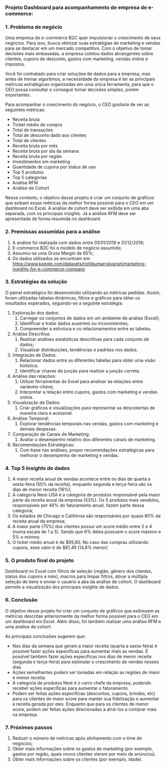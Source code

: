 ### Projeto Dashboard para acompanhamento de empresa de e-commerce:

### 1. Problema de negócio

Uma empresa de e-commerce B2C quer impulsionar o crescimento de seus negócios. Para isso, busca otimizar suas estratégias de marketing e vendas para se destacar em um mercado competitivo. Com o objetivo de tomar decisões mais embasadas, a empresa coletou dados abrangentes sobre clientes, cupons de desconto, gastos com marketing, vendas online e impostos. 

Você foi contratado para criar soluções de dados para a empresa, mas antes de treinar algoritmos, a necessidade da empresa é ter as principais métricas estratégicas organizadas em uma única ferramenta, para que o CEO possa consultar e conseguir tomar decisões simples, porém importantes.

Para acompanhar o crescimento do negócio, o CEO gostaria de ver as seguintes métricas:

- Receita bruta
- Ticket médio de compra
- Total de transações
- Total de desconto dado aos clientes
- Total de clientes
- Receita bruta por mês
- Receita bruta por dia da semana
- Receita bruta por região
- Investimentos em marketing
- Quantidade de cupons por status de uso
- Top 5 produtos
- Top 5 categorias
- Análise RFM
- Análise de Cohort

Nesse contexto, o objetivo desse projeto é criar um conjunto de gráficos que exibam essas métricas da melhor forma possível para o CEO em um dashboard no Excel. A análise de cohort deve ser exibida em uma aba separada, com os principais insights. Já a análise RFM deve ser apresentada de forma resumida no dashboard. 

### 2. Premissas assumidas para a análise

1. A análise foi realizada com dados entre 01/01/2019 e 31/12/2019;
2. E-commerce B2C foi o modelo de negócio assumido;
3. Assumiu-se uma Gross Margin de 65%;
4. Os dados utilizados se encontram em:  https://www.kaggle.com/datasets/rishikumarrajvansh/marketing-insights-for-e-commerce-company

### 3. Estratégias da solução

O painel estratégico foi desenvolvido utilizando as métricas pedidas. Assim, foram utilizadas tabelas dinâmicas, filtros e gráficos para obter os resultados esperados, seguindo-se a seguinte estratégia:

1. Exploração dos dados:
    1. Carregar os conjuntos de dados em um ambiente de análise (Excel);
    2. Identificar e tratar dados ausentes ou inconsistentes;
    3. Compreender a estrutura e os relacionamentos entre as tabelas.
2. Análise Descritiva:
    1. Realizar análises estatísticas descritivas para cada conjunto de dados;
    2. Visualizar distribuições, tendências e padrões nos dados.
3. Integração de Dados:
    1. Relacionar dados entre as diferentes tabelas para obter uma visão holística;
    2. Identificar chaves de junção para realizar a junção correta.
4. Análise das relações:
    1. Utilizar ferramentas do Excel para analisar as relações entre variáveis-chave;
    2. Interpretar a relação entre cupons, gastos com marketing e vendas online.
5. Visualização de Dados:
    1. Criar gráficos e visualizações para representar as descobertas de maneira clara e acessível.
6. Análise Temporal:
    1. Explorar tendências temporais nas vendas, gastos com marketing e demais despesas.
7. Comparação de Canais de Marketing:
    1. Avaliar o desempenho relativo dos diferentes canais de marketing.
8. Recomendações Estratégicas:
    1. Com base nas análises, propor recomendações estratégicas para melhorar o desempenho de marketing e vendas.

### 4. Top 5 Insights de dados

1. A maior receita anual de vendas acontece entre os dias de quarta a sexta-feira (55% da receita), enquanto segunda e terça-feira são os dias de menor receita (16%);
2. A categoria Nest-USA é a categoria de produtos responsável pela maior parte da receita anual da empresa (53%). Os 5 produtos mais vendidos, responsáveis por 46% do faturamento anual, fazem parte dessa categoria;
3. Os estados de Chicago e Califórnia são responsáveis por quase 80% da receita anual da empresa;
4. A maior parte (75%) dos clientes possui um score médio entre 2 e 4 (numa escala de 1 a 5). Sendo que 6% deles possuem o score máximo e 5% o mínimo.
5. O ticket médio anual é de $95,60. No caso das compras utilizando cupons, esse valor é de $81,49 (14,8% menor) 

### 5. O produto final do projeto

Dashboard no Excel com filtros de seleção (região, gênero dos clientes, status dos cupons e mês), macros para limpar filtros,  ativar a múltipla seleção de itens e enviar o usuário à aba da análise de cohort. O dashboard permite a visualização dos principais insights de dados.

### 6. Conclusão

O objetivo desse projeto foi criar um conjunto de gráficos que exibissem as métricas descritas anteriormente da melhor forma possível para o CEO em um dashboard em Excel. Além disso, foi também realizar uma análise RFM e uma análise de cohort.

As principais conclusões sugerem que:

- Nos dias da semana que geram a maior receita (quarta a sexta-feira) é possível fazer ações específicas para aumentar mais as vendas. É possível também fazer ações específicas nos dias de menor receita (segunda e terça-feira) para estimular o crescimento de vendas nesses dias.
- Ações semelhantes podem ser tomadas em relação as regiões de maior e menor receita.
- A categoria de produtos Nest é o carro chefe da empresa, podendo receber ações específicas para aumentar o faturamento.
- Podem ser feitas ações específicas (descontos, cupons, brindes, etc) para os clientes de maior score para manter sua fidelização e aumentar a receita gerada por eles. Enquanto que para os clientes de menor score, podem ser feitas ações direcionadas a atraí-los a comprar mais na empresa.

### 7. Próximos passos

1. Reduzir o número de métricas após alinhamento com o time de negócios;
2. Obter mais informações sobre os gastos de marketing (por exemplo, gastos por região, quais novos clientes vieram por meio de anúncios).
3. Obter mais informações sobre os clientes (por exemplo, idade).
